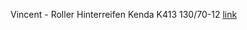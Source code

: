 
Vincent - Roller Hinterreifen
Kenda K413 130/70-12 [link](https://www.motorradreifendirekt.de/motorradreifen-kenda/k413/130-70-12-62-p/r-429507)
